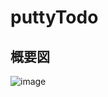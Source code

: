 # puttyTodo
## 概要図

![image](https://user-images.githubusercontent.com/54207117/175907908-8b5f13e4-33b0-40f6-b356-9255815f7365.png)
